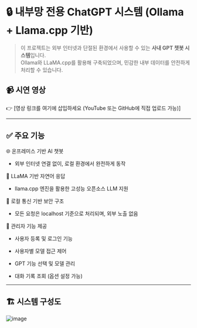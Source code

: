 # 🔒 내부망 전용 ChatGPT 시스템 (Ollama + Llama.cpp 기반)

> 이 프로젝트는 외부 인터넷과 단절된 환경에서 사용할 수 있는 **사내 GPT 챗봇 시스템**입니다.  
> Ollama와 LLaMA.cpp를 활용해 구축되었으며, 민감한 내부 데이터를 안전하게 처리할 수 있습니다.


## 📹 시연 영상

👉 [영상 링크를 여기에 삽입하세요 (YouTube 또는 GitHub에 직접 업로드 가능)]

---

## ✅ 주요 기능

🌐 온프레미스 기반 AI 챗봇


* 외부 인터넷 연결 없이, 로컬 환경에서 완전하게 동작

🧠 LLaMA 기반 자연어 응답


* llama.cpp 엔진을 활용한 고성능 오픈소스 LLM 지원

🔐 로컬 통신 기반 보안 구조


* 모든 요청은 localhost 기준으로 처리되며, 외부 노출 없음

👤 관리자 기능 제공

* 사용자 등록 및 로그인 기능


* 사용자별 모델 접근 제어


* GPT 기능 선택 및 모델 관리


* 대화 기록 조회 (옵션 설정 가능)

---

## 🏗️ 시스템 구성도
![image](https://github.com/user-attachments/assets/5f771814-3ad0-432d-aad5-f1b961c20b7a)

